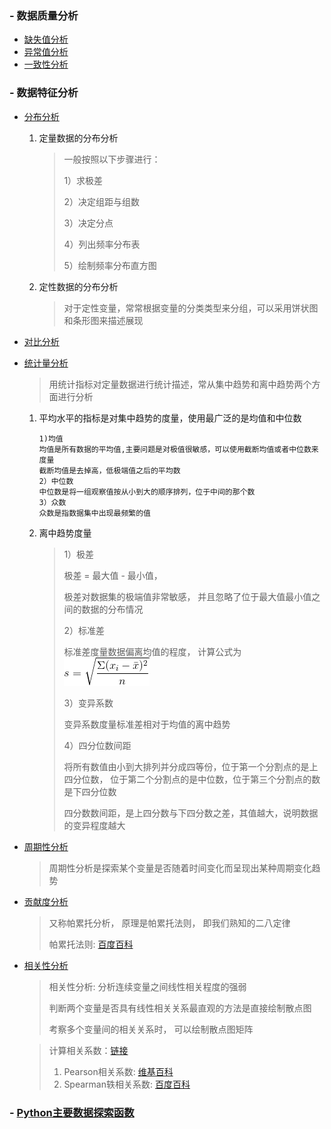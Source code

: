 ### - 数据质量分析
- [缺失值分析](data_quality_analysis/missing_value.md)
- [异常值分析](data_quality_analysis/outlier_analysis.py)
- [一致性分析]()
### - 数据特征分析
- [分布分析](data_feature_analysis/distribution_analysis.py)
    1. 定量数据的分布分析
        >一般按照以下步骤进行：<p>
        1）求极差<p>
        2）决定组距与组数<p>
        3）决定分点<p>
        4）列出频率分布表<p>
        5）绘制频率分布直方图<p>
    2. 定性数据的分布分析
        >对于定性变量，常常根据变量的分类类型来分组，可以采用饼状图和条形图来描述展现
- [对比分析](data_feature_analysis/comparative_analysis.py)
- [统计量分析](data_feature_analysis/statistics_analysis.py)
    >用统计指标对定量数据进行统计描述，常从集中趋势和离中趋势两个方面进行分析
    1. 平均水平的指标是对集中趋势的度量，使用最广泛的是均值和中位数
        ```
        1)均值
        均值是所有数据的平均值,主要问题是对极值很敏感，可以使用截断均值或者中位数来度量
        截断均值是去掉高，低极端值之后的平均数
        2）中位数
        中位数是将一组观察值按从小到大的顺序排列，位于中间的那个数
        3）众数
        众数是指数据集中出现最频繁的值
        ```
    2. 离中趋势度量
        
        >1）极差<p>
        极差 = 最大值 - 最小值，<p>
        极差对数据集的极端值非常敏感， 并且忽略了位于最大值最小值之间的数据的分布情况<p>
        2）标准差<p>
        标准差度量数据偏离均值的程度， 计算公式为
        ![公式](images/标准差.gif)<p>
        3）变异系数<p>
        变异系数度量标准差相对于均值的离中趋势<p>
        4）四分位数间距<p>
        将所有数值由小到大排列并分成四等份，位于第一个分割点的是上四分位数，
        位于第二个分割点的是中位数，位于第三个分割点的数是下四分位数<p>
        四分数数间距，是上四分数与下四分数之差，其值越大，说明数据的变异程度越大
- [周期性分析](data_feature_analysis/periodic_analysis.py)
    >周期性分析是探索某个变量是否随着时间变化而呈现出某种周期变化趋势
- [贡献度分析](data_feature_analysis/contribution_analysis.py)
    >又称帕累托分析， 原理是帕累托法则， 即我们熟知的二八定律<p>
    帕累托法则: [百度百科](https://dwz.cn/YRTb7MUr)
- [相关性分析](data_feature_analysis/correlation_analysis.py)
    >相关性分析: 分析连续变量之间线性相关程度的强弱<p>
    判断两个变量是否具有线性相关关系最直观的方法是直接绘制散点图<p>
    考察多个变量间的相关关系时， 可以绘制散点图矩阵
    
    >计算相关系数：[链接](https://blog.csdn.net/zhaozhn5/article/details/78392220)
    > 1. Pearson相关系数: [维基百科](https://dwz.cn/af4FsnpN)
    > 2. Spearman轶相关系数: [百度百科](https://dwz.cn/iYAvJGyU)
### - [Python主要数据探索函数](../Python主要数据探索函数.md)